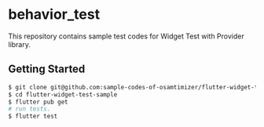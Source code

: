 # behavior_test

This repository contains sample test codes for Widget Test with Provider library.

## Getting Started

```bash
$ git clone git@github.com:sample-codes-of-osamtimizer/flutter-widget-test-sample.git
$ cd flutter-widget-test-sample
$ flutter pub get
# run tests.
$ flutter test
```
